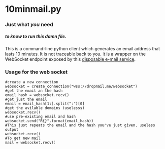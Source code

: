 # 10minmail.py
### Just what *you* need
##### _to know to run this damn file._


This is a command-line python client which generates an email address that lasts 10 minutes. It is not traceable back to you. It is a wrapper on the WebSocket endpoint exposed by this [disposable e-mail service](https://dropmail.me/en/).

### Usage for the web socket

```
#create a new connection
websocket = create_connection("wss://dropmail.me/websocket")
#get the email an the hash
email_hash = websocket.recv()
#get just the email
email = email_hash[1:].split(":")[0]
#get the avilable domains (uselesss)
websocket.recv()
#use pre-existing email and hash
websocket.send("R{}".format(email_hash))
#This just repeats the email and the hash you've just given, useless output
websocket.recv()
#To get new mail
mail = websocket.recv()
```